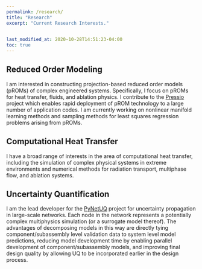 ```yaml
---
permalink: /research/
title: "Research"
excerpt: "Current Research Interests."

      
last_modified_at: 2020-10-28T14:51:23-04:00
toc: true
---
```


## Reduced Order Modeling 

I am interested in constructing projection-based reduced order models (pROMs) of complex engineered systems.
Specifically, I focus on pROMs for heat transfer, fluids, and ablation physics.
I contribute to the [Pressio](https://pressio.github.io/) project which enables rapid deployment of pROM technology to a large number of application codes.
I am currently working on nonlinear manifold learning methods and sampling methods for least squares regression problems arising from pROMs.

## Computational Heat Transfer

I have a broad range of interests in the area of computational heat transfer, including the simulation of complex physical systems in extreme environments and numerical methods for radiation transport, multiphase flow, and ablation systems.

## Uncertainty Quantification

I am the lead developer for the [PyNetUQ](https://jtencer.github.io/PyNetUQ/) project for uncertainty propagation in large-scale networks.
Each node in the network represents a potentially complex multiphysics simulation (or a surrogate model thereof).
The advantages of decomposing models in this way are directly tying component/subassembly level validation data to system level model predictions, reducing model development time by enabling parallel development of component/subassembly models, and improving final design quality by allowing UQ to be incorporated earlier in the design process.

